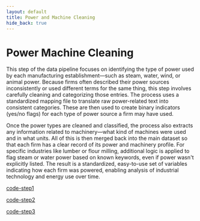 ```yaml
---
layout: default
title: Power and Machine Cleaning
hide_back: true
---
```


# Power Machine Cleaning

This step of the data pipeline focuses on identifying the type of power used by each manufacturing establishment—such as steam, water, wind, or animal power. Because firms often described their power sources inconsistently or used different terms for the same thing, this step involves carefully cleaning and categorizing those entries. The process uses a standardized mapping file to translate raw power-related text into consistent categories. These are then used to create binary indicators (yes/no flags) for each type of power source a firm may have used.

Once the power types are cleaned and classified, the process also extracts any information related to machinery—what kind of machines were used and in what units. All of this is then merged back into the main dataset so that each firm has a clear record of its power and machinery profile. For specific industries like lumber or flour milling, additional logic is applied to flag steam or water power based on known keywords, even if power wasn't explicitly listed. The result is a standardized, easy-to-use set of variables indicating how each firm was powered, enabling analysis of industrial technology and energy use over time.

[code-step1](https://dl.dropboxusercontent.com/scl/fi/rasleottca9mvvwbe1v02/clean_1850_power_machine_vars.do?rlkey=hbe17lvh2dexabgipyqe7lfv5&dl=0)

[code-step2](https://dl.dropboxusercontent.com/scl/fi/osrwzz9faflkj99pdmork/clean_1860_power_machine_vars.do?rlkey=7bhgficulmu8tizdplhf71cnf&dl=0)

[code-step3](https://dl.dropboxusercontent.com/scl/fi/m17tpr7qzh19cvo9f5hnb/clean_1870_power_machine_vars.do?rlkey=53brvl70a4qjl105l767sfmpa&dl=0)



 


